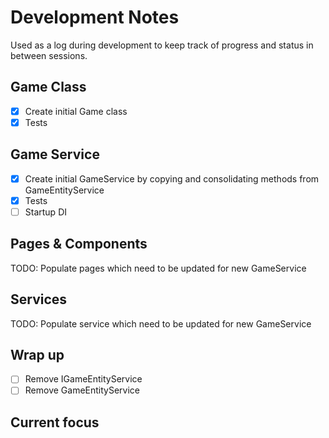# Development Notes

Used as a log during development to keep track of progress and status in between sessions.

## Game Class
- [x] Create initial Game class
- [x] Tests

## Game Service
- [x] Create initial GameService by copying and consolidating methods from GameEntityService
- [x] Tests
- [ ] Startup DI

## Pages & Components
TODO: Populate pages which need to be updated for new GameService

## Services
TODO: Populate service which need to be updated for new GameService 

## Wrap up
- [ ] Remove IGameEntityService
- [ ] Remove GameEntityService

## Current focus
